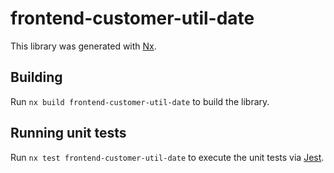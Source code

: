 # frontend-customer-util-date

This library was generated with [Nx](https://nx.dev).

## Building

Run `nx build frontend-customer-util-date` to build the library.

## Running unit tests

Run `nx test frontend-customer-util-date` to execute the unit tests via [Jest](https://jestjs.io).
